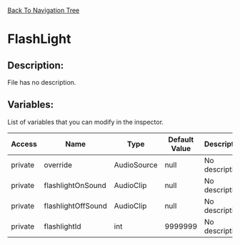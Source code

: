 [Back To Navigation Tree](https://wesleywh.github.io/githubpages/docs/navigation.html)
# FlashLight

## Description:
File has no description.

## Variables:
List of variables that you can modify in the inspector.

|Access|Name|Type|Default Value|Description|
|---|---|---|---|---|
|private|override|AudioSource|null|No description.|
|private|flashlightOnSound|AudioClip|null|No description.|
|private|flashlightOffSound|AudioClip|null|No description.|
|private|flashlightId|int|9999999|No description.|
